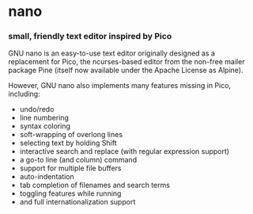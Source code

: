 # nano

### small, friendly text editor inspired by Pico

GNU nano is an easy-to-use text editor originally designed as a replacement for Pico, the ncurses-based editor from the non-free mailer package Pine (itself now available under the Apache License as Alpine).

However, GNU nano also implements many features missing in Pico, including:

 - undo/redo
 - line numbering
 - syntax coloring
 - soft-wrapping of overlong lines
 - selecting text by holding Shift
 - interactive search and replace (with regular expression support)
 - a go-to line (and column) command
 - support for multiple file buffers
 - auto-indentation
 - tab completion of filenames and search terms
 - toggling features while running
 - and full internationalization support

